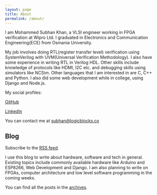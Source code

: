 ```yaml
---
layout: page
title: About
permalink: /about/
---
```


I am Mohammed Subhan Khan, a VLSI engineer working in FPGA verification at Wipro Ltd. I graduated in Electronics and Communication Engineering(ECE) from Osmania University.

My job involves doing RTL(register transfer level) verification using SystemVerilog with UVM(Universal Verification Methodology). I also have some experience in writing RTL in Verilog HDL. Other skills include knowledge of protocols like HDMI, I2C etc. and debugging skills using simulators like NCSim. Other languages that I am interested in are C, C++ and Python. I also did some web development while in college, using Django and Node.js.

My social profiles:

[GitHub](https://github.com/khansubhan95)

[LinkedIn](https://www.linkedin.com/in/khansubhan95)

You can contact me at subhan@logicblocks.co

## Blog
Subscribe to the [RSS feed](/feed.xml).

I use this blog to write about hardware, software and tech in general. Existing topics include commonly available hardware like Arduino and ESP8266, Web Development and Django. I am also planning to write on FPGAs, computer architecture and low level software programming in the coming weeks.

You can find all the posts in the [archives](/).
